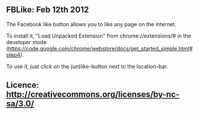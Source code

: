 FBLike: Feb 12th 2012
-----------------------------------------------------------
The Facebook like button allows you to like any page on the internet.

To install it, "Load Unpacked Extension" from chrome://extensions/# in the developer mode (https://code.google.com/chrome/webstore/docs/get_started_simple.html#step4).

To use it, just click on the (un)like-button next to the location-bar.

Licence: http://creativecommons.org/licenses/by-nc-sa/3.0/
-----------------------------------------------------------

